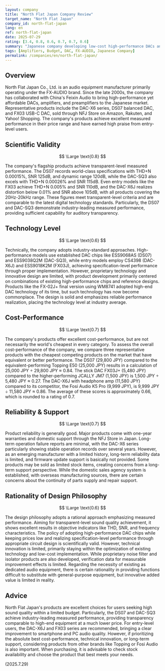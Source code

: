```yaml
---
layout: company
title: "North Flat Japan Company Review"
target_name: "North Flat Japan"
company_id: north-flat-japan
lang: en
ref: north-flat-japan
date: 2025-07-29
rating: [3.4, 0.8, 0.6, 0.7, 0.7, 0.6]
summary: "Japanese company developing low-cost high-performance DACs and amplifiers under the FX-AUDIO brand. Measured performance is excellent, but cost-performance does not reach the top tier due to competitors."
tags: [Amplifiers, Budget, DAC, FX-AUDIO, Japanese Company]
permalink: /companies/en/north-flat-japan/
---
```

## Overview

North Flat Japan Co., Ltd. is an audio equipment manufacturer primarily operating under the FX-AUDIO brand. Since the late 2000s, the company has collaborated with China's Feixin Audio to bring high-performance yet affordable DACs, amplifiers, and preamplifiers to the Japanese market. Representative products include the DAC-X6 series, DS07 balanced DAC, and FX03 USB-C DAC, sold through NFJ Store on Amazon, Rakuten, and Yahoo! Shopping. The company's products achieve excellent measured performance in their price range and have earned high praise from entry-level users.

## Scientific Validity

$$ \Large \text{0.8} $$

The company's flagship products achieve transparent-level measured performance. The DS07 records world-class specifications with THD+N 0.00015%, SNR 125dB, and dynamic range 120dB, while the DAC-SQ3 also excels with THD+N 0.00026% and SNR 115dB. Even entry models like the FX03 achieve THD+N 0.005% and SNR 110dB, and the DAC-X6J realizes distortion below 0.01% and SNR above 105dB, with all products covering the 20Hz-20kHz range. These figures meet transparent-level criteria and are comparable to the latest digital technology standards. Particularly, the DS07 and DAC-SQ3 demonstrate industry-leading measured performance, providing sufficient capability for auditory transparency.

## Technology Level

$$ \Large \text{0.6} $$

Technically, the company adopts industry-standard approaches. High-performance models use established DAC chips like ESS9068AS (DS07) and ESS9038Q2M (DAC-SQ3), while entry models employ CS4398 (DAC-X6J) and ESS9018K2M (FX03J), achieving specification-level performance through proper implementation. However, proprietary technology and innovative design are limited, with product development primarily centered on combinations of existing high-performance chips and reference designs. Products like the FX-02J+ final version using WM8741 adopted high-end DAC technology of its time, but such technology has now become commonplace. The design is solid and emphasizes reliable performance realization, placing the technology level at industry average.

## Cost-Performance

$$ \Large \text{0.7} $$

The company's products offer excellent cost-performance, but are not necessarily the world's cheapest in every category. To assess the overall cost-performance of the company, we compare three representative products with the cheapest competing products on the market that have equivalent or better performance.
The DS07 (29,800 JPY) compared to the equivalent-performing Topping E50 (25,000 JPY) results in a calculation of 25,000 JPY ÷ 29,800 JPY ≈ 0.84. The stick DAC FX03J+ (5,480 JPY) compared to the higher-performing JCALLY JM7 (1,500 JPY) is 1,500 JPY ÷ 5,480 JPY ≈ 0.27. The DAC-X6J with headphone amp (11,580 JPY) compared to its competitor, the Fosi Audio K5 Pro (9,999 JPY), is 9,999 JPY ÷ 11,580 JPY ≈ 0.86. The average of these scores is approximately 0.66, which is rounded to a rating of 0.7.

## Reliability & Support

$$ \Large \text{0.7} $$

Product reliability is generally good. Major products come with one-year warranties and domestic support through the NFJ Store in Japan. Long-term operation failure reports are minimal, with the DAC-X6 series particularly showing stable operation records over several years. However, as an emerging manufacturer with a limited history, long-term reliability data is limited, and firmware update support is basically not provided. Some products may be sold as limited stock items, creating concerns from a long-term support perspective. While the domestic sales agency system is established, with overseas manufacturing sources, there are certain concerns about the continuity of parts supply and repair support.

## Rationality of Design Philosophy

$$ \Large \text{0.6} $$

The design philosophy adopts a rational approach emphasizing measured performance. Aiming for transparent-level sound quality achievement, it shows excellent results in objective indicators like THD, SNR, and frequency characteristics. The policy of adopting high-performance DAC chips while keeping prices low and realizing specification-level performance through appropriate circuit design is scientifically valid. However, technical innovation is limited, primarily staying within the optimization of existing technology and low-cost implementation. While proprietary noise filter and isolator products are also developed, verification data for measurable improvement effects is limited. Regarding the necessity of existing as dedicated audio equipment, there is certain rationality in providing functions difficult to substitute with general-purpose equipment, but innovative added value is limited in reality.

## Advice

North Flat Japan's products are excellent choices for users seeking high sound quality within a limited budget. Particularly, the DS07 and DAC-SQ3 achieve industry-leading measured performance, providing transparency comparable to high-end equipment at a much lower price. For entry-level users, the DAC-X6J and FX03 series are recommended, bringing a clear improvement to smartphone and PC audio quality. However, if prioritizing the absolute best cost-performance, technical innovation, or long-term support, considering products from other brands like Topping or Fosi Audio is also important. When purchasing, it is advisable to check stock availability and choose the product that best meets your needs.

(2025.7.29)
